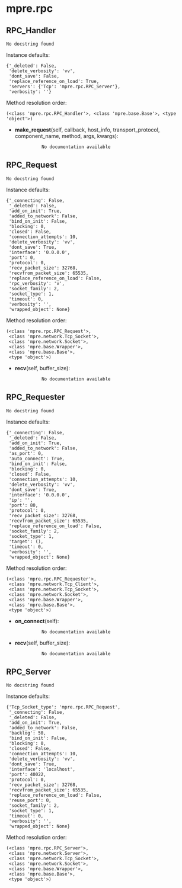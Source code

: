 mpre.rpc
==============



RPC_Handler
--------------

	No docstring found


Instance defaults: 

	{'_deleted': False,
	 'delete_verbosity': 'vv',
	 'dont_save': False,
	 'replace_reference_on_load': True,
	 'servers': {'Tcp': 'mpre.rpc.RPC_Server'},
	 'verbosity': ''}

Method resolution order: 

	(<class 'mpre.rpc.RPC_Handler'>, <class 'mpre.base.Base'>, <type 'object'>)

- **make_request**(self, callback, host_info, transport_protocol, component_name, method, args, kwargs):

				No documentation available


RPC_Request
--------------

	No docstring found


Instance defaults: 

	{'_connecting': False,
	 '_deleted': False,
	 'add_on_init': True,
	 'added_to_network': False,
	 'bind_on_init': False,
	 'blocking': 0,
	 'closed': False,
	 'connection_attempts': 10,
	 'delete_verbosity': 'vv',
	 'dont_save': True,
	 'interface': '0.0.0.0',
	 'port': 0,
	 'protocol': 0,
	 'recv_packet_size': 32768,
	 'recvfrom_packet_size': 65535,
	 'replace_reference_on_load': False,
	 'rpc_verbosity': 'v',
	 'socket_family': 2,
	 'socket_type': 1,
	 'timeout': 0,
	 'verbosity': '',
	 'wrapped_object': None}

Method resolution order: 

	(<class 'mpre.rpc.RPC_Request'>,
	 <class 'mpre.network.Tcp_Socket'>,
	 <class 'mpre.network.Socket'>,
	 <class 'mpre.base.Wrapper'>,
	 <class 'mpre.base.Base'>,
	 <type 'object'>)

- **recv**(self, buffer_size):

				No documentation available


RPC_Requester
--------------

	No docstring found


Instance defaults: 

	{'_connecting': False,
	 '_deleted': False,
	 'add_on_init': True,
	 'added_to_network': False,
	 'as_port': 0,
	 'auto_connect': True,
	 'bind_on_init': False,
	 'blocking': 0,
	 'closed': False,
	 'connection_attempts': 10,
	 'delete_verbosity': 'vv',
	 'dont_save': True,
	 'interface': '0.0.0.0',
	 'ip': '',
	 'port': 80,
	 'protocol': 0,
	 'recv_packet_size': 32768,
	 'recvfrom_packet_size': 65535,
	 'replace_reference_on_load': False,
	 'socket_family': 2,
	 'socket_type': 1,
	 'target': (),
	 'timeout': 0,
	 'verbosity': '',
	 'wrapped_object': None}

Method resolution order: 

	(<class 'mpre.rpc.RPC_Requester'>,
	 <class 'mpre.network.Tcp_Client'>,
	 <class 'mpre.network.Tcp_Socket'>,
	 <class 'mpre.network.Socket'>,
	 <class 'mpre.base.Wrapper'>,
	 <class 'mpre.base.Base'>,
	 <type 'object'>)

- **on_connect**(self):

				No documentation available


- **recv**(self, buffer_size):

				No documentation available


RPC_Server
--------------

	No docstring found


Instance defaults: 

	{'Tcp_Socket_type': 'mpre.rpc.RPC_Request',
	 '_connecting': False,
	 '_deleted': False,
	 'add_on_init': True,
	 'added_to_network': False,
	 'backlog': 50,
	 'bind_on_init': False,
	 'blocking': 0,
	 'closed': False,
	 'connection_attempts': 10,
	 'delete_verbosity': 'vv',
	 'dont_save': True,
	 'interface': 'localhost',
	 'port': 40022,
	 'protocol': 0,
	 'recv_packet_size': 32768,
	 'recvfrom_packet_size': 65535,
	 'replace_reference_on_load': False,
	 'reuse_port': 0,
	 'socket_family': 2,
	 'socket_type': 1,
	 'timeout': 0,
	 'verbosity': '',
	 'wrapped_object': None}

Method resolution order: 

	(<class 'mpre.rpc.RPC_Server'>,
	 <class 'mpre.network.Server'>,
	 <class 'mpre.network.Tcp_Socket'>,
	 <class 'mpre.network.Socket'>,
	 <class 'mpre.base.Wrapper'>,
	 <class 'mpre.base.Base'>,
	 <type 'object'>)